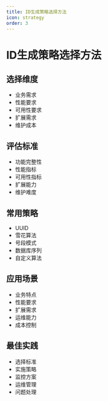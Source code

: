 ```yaml
---
title: ID生成策略选择方法
icon: strategy
order: 3
---
```


# ID生成策略选择方法

## 选择维度
- 业务需求
- 性能要求
- 可用性要求
- 扩展需求
- 维护成本

## 评估标准
- 功能完整性
- 性能指标
- 可用性指标
- 扩展能力
- 维护难度

## 常用策略
- UUID
- 雪花算法
- 号段模式
- 数据库序列
- 自定义算法

## 应用场景
- 业务特点
- 性能要求
- 扩展需求
- 运维能力
- 成本控制

## 最佳实践
- 选择标准
- 实施策略
- 监控方案
- 运维管理
- 问题处理
